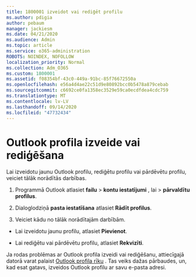 ```yaml
---
title: 1800001 izveidot vai rediģēt profilu
ms.author: pdigia
author: pebaum
manager: jackiesm
ms.date: 04/21/2020
ms.audience: Admin
ms.topic: article
ms.service: o365-administration
ROBOTS: NOINDEX, NOFOLLOW
localization_priority: Normal
ms.collection: Adm_O365
ms.custom: 1800001
ms.assetid: f08354bf-43c0-449a-91bc-85f76672550a
ms.openlocfilehash: e56a4d4ae22c51d9e80892bcc0b5478a879cebab
ms.sourcegitcommit: c6692ce0fa1358ec3529e59ca0ecdfdea4cdc759
ms.translationtype: MT
ms.contentlocale: lv-LV
ms.lasthandoff: 09/14/2020
ms.locfileid: "47732434"
---
```

# <a name="create-or-edit-an-outlook-profile"></a>Outlook profila izveide vai rediģēšana

Lai izveidotu jaunu Outlook profilu, rediģētu profilu vai pārdēvētu profilu, veiciet tālāk norādītās darbības.
  
1. Programmā Outlook atlasiet **failu** \> **kontu iestatījumi** , lai \> **pārvaldītu profilus**.
    
2. Dialoglodziņā **pasta iestatīšana** atlasiet **Rādīt profilus**.
    
3. Veiciet kādu no tālāk norādītajām darbībām.
    
  - Lai izveidotu jaunu profilu, atlasiet **Pievienot**.
    
  - Lai rediģētu vai pārdēvētu profilu, atlasiet **Rekvizīti**.
    
Ja rodas problēmas ar Outlook profila izveidi vai rediģēšanu, attiecīgajā datorā varat palaist [Outlook profila rīku](https://aka.ms/SaRA-OutlookSetupProfile) . Tas veiks dažas pārbaudes, un, kad esat gatavs, izveidos Outlook profilu ar savu e-pasta adresi. 
  

